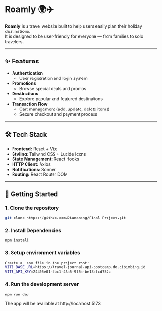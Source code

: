 # Roamly 🌍✈️

**Roamly** is a travel website built to help users easily plan their holiday destinations.  
It is designed to be user-friendly for everyone — from families to solo travelers.  

---

## ✨ Features
- **Authentication**  
  - User registration and login system  
- **Promotions**  
  - Browse special deals and promos  
- **Destinations**  
  - Explore popular and featured destinations  
- **Transaction Flow**  
  - Cart management (add, update, delete items)  
  - Secure checkout and payment process  

---

## 🛠️ Tech Stack
- **Frontend:** React + Vite  
- **Styling:** Tailwind CSS  + Lucide Icons  
- **State Management:** React Hooks  
- **HTTP Client:** Axios  
- **Notifications:** Sonner  
- **Routing:** React Router DOM  

---

## 🚀 Getting Started

### 1. Clone the repository
```bash
git clone https://github.com/Diananang/Final-Project.git
```

### 2. Install Dependencies
```bash
npm install
```

### 3. Setup environment variables
```bash
Create a .env file in the project root:
VITE_BASE_URL=https://travel-journal-api-bootcamp.do.dibimbing.id
VITE_API_KEY=24405e01-fbc1-45a5-9f5a-be13afcd757c
```

### 4. Run the development server
```bash
npm run dev
```
The app will be available at http://localhost:5173



